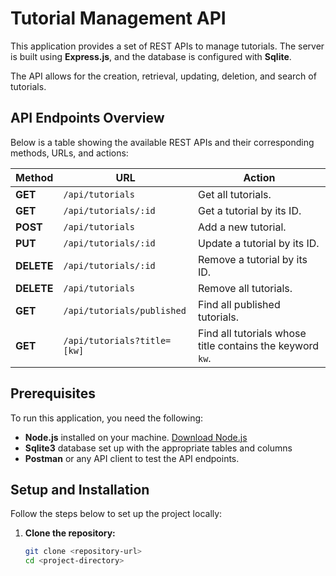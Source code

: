 # Tutorial Management API

This application provides a set of REST APIs to manage tutorials. The server is built using **Express.js**, and the database is configured with **Sqlite**.

The API allows for the creation, retrieval, updating, deletion, and search of tutorials.

## API Endpoints Overview

Below is a table showing the available REST APIs and their corresponding methods, URLs, and actions:

| **Method** | **URL**                        | **Action**                                        |
|------------|---------------------------------|---------------------------------------------------|
| **GET**    | `/api/tutorials`                | Get all tutorials.                                |
| **GET**    | `/api/tutorials/:id`            | Get a tutorial by its ID.                         |
| **POST**   | `/api/tutorials`                | Add a new tutorial.                               |
| **PUT**    | `/api/tutorials/:id`            | Update a tutorial by its ID.                      |
| **DELETE** | `/api/tutorials/:id`            | Remove a tutorial by its ID.                      |
| **DELETE** | `/api/tutorials`                | Remove all tutorials.                             |
| **GET**    | `/api/tutorials/published`      | Find all published tutorials.                     |
| **GET**    | `/api/tutorials?title=[kw]`     | Find all tutorials whose title contains the keyword `kw`. |

## Prerequisites

To run this application, you need the following:

- **Node.js** installed on your machine. [Download Node.js](https://nodejs.org/)
- **Sqlite3** database set up with the appropriate tables and columns
- **Postman** or any API client to test the API endpoints.

## Setup and Installation

Follow the steps below to set up the project locally:

1. **Clone the repository:**

   ```bash
   git clone <repository-url>
   cd <project-directory>
